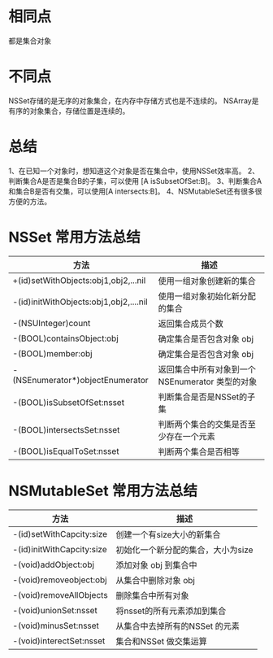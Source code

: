 # 相同点

都是集合对象

# 不同点

NSSet存储的是无序的对象集合，在内存中存储方式也是不连续的。
NSArray是有序的对象集合，存储位置是连续的。

# 总结

1、在已知一个对象时，想知道这个对象是否在集合中，使用NSSet效率高。
2、判断集合A是否是集合B的子集，可以使用 [A isSubsetOfSet:B]。
3、判断集合A和集合B是否有交集，可以使用[A intersects:B]。
4、NSMutableSet还有很多很方便的方法。



# NSSet 常用方法总结

方法 | 描述 |
------------ | ------------- | 
+(id)setWithObjects:obj1,obj2,...nil	 | 使用一组对象创建新的集合 
-(id)initWithObjects:obj1,obj2,....nil  | 使用一组对象初始化新分配的集合
-(NSUInteger)count|    返回集合成员个数
-(BOOL)containsObject:obj |  确定集合是否包含对象 obj
-(BOOL)member:obj | 确定集合是否包含对象 obj
-(NSEnumerator*)objectEnumerator | 返回集合中所有对象到一个 NSEnumerator 类型的对象
-(BOOL)isSubsetOfSet:nsset | 判断集合是否是NSSet的子集
-(BOOL)intersectsSet:nsset | 判断两个集合的交集是否至少存在一个元素
-(BOOL)isEqualToSet:nsset | 判断两个集合是否相等

# NSMutableSet 常用方法总结
方法 | 描述 |
------------ | ------------- | 
-(id)setWithCapcity:size | 创建一个有size大小的新集合
-(id)initWithCapcity:size | 初始化一个新分配的集合，大小为size
-(void)addObject:obj | 添加对象 obj 到集合中
-(void)removeobject:obj | 从集合中删除对象 obj
-(void)removeAllObjects | 删除集合中所有对象
-(void)unionSet:nsset | 将nsset的所有元素添加到集合
-(void)minusSet:nsset | 从集合中去掉所有的NSSet 的元素
-(void)interectSet:nsset | 集合和NSSet 做交集运算
